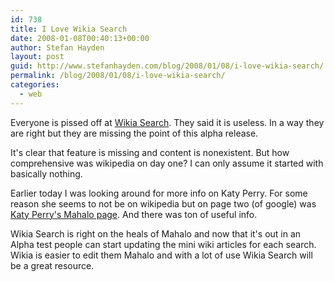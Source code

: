 ```yaml
---
id: 738
title: I Love Wikia Search
date: 2008-01-08T00:40:13+00:00
author: Stefan Hayden
layout: post
guid: http://www.stefanhayden.com/blog/2008/01/08/i-love-wikia-search/
permalink: /blog/2008/01/08/i-love-wikia-search/
categories:
  - web
---
```

Everyone is pissed off at <a href="http://search.wikia.com/wiki/Search_Wikia">Wikia Search</a>. They said it is useless. In a way they are right but they are missing the point of this alpha release.

It's clear that feature is missing and content is nonexistent. But how comprehensive was wikipedia on day one? I can only assume it started with basically nothing.

Earlier today I was looking around for more info on Katy Perry. For some reason she seems to not be on wikipedia but on page two (of google) was <a href="http://www.mahalo.com/Katy_Perry">Katy Perry's Mahalo page</a>. And there was ton of useful info.

Wikia Search is right on the heals of Mahalo and now that it's out in an Alpha test people can start updating the mini wiki articles for each search. Wikia is easier to edit them Mahalo and with a lot of use Wikia Search will be a great resource.